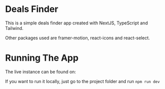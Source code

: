 # Deals Finder

This is a simple deals finder app created with NextJS, TypeScript and Tailwind. 

Other packages used are framer-motion, react-icons and 
react-select.

# Running The App

The live instance can be found on:

If you want to run it locally, just go to the project folder and run `npm run dev` 